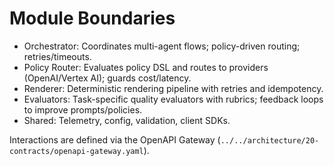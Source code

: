 # Module Boundaries

- Orchestrator: Coordinates multi-agent flows; policy-driven routing; retries/timeouts.
- Policy Router: Evaluates policy DSL and routes to providers (OpenAI/Vertex AI); guards cost/latency.
- Renderer: Deterministic rendering pipeline with retries and idempotency.
- Evaluators: Task-specific quality evaluators with rubrics; feedback loops to improve prompts/policies.
- Shared: Telemetry, config, validation, client SDKs.

Interactions are defined via the OpenAPI Gateway (`../../architecture/20-contracts/openapi-gateway.yaml`).
